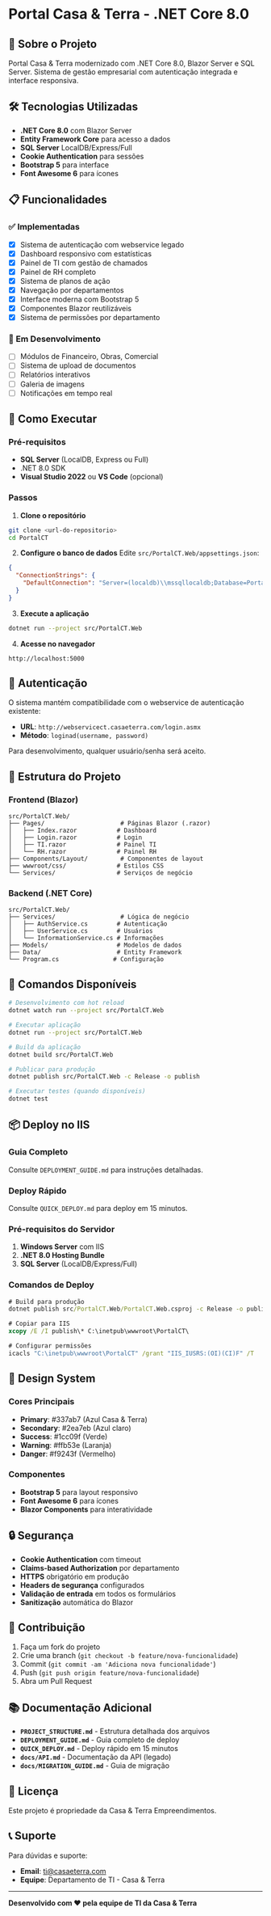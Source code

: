 # Portal Casa & Terra - .NET Core 8.0

## 🚀 Sobre o Projeto

Portal Casa & Terra modernizado com .NET Core 8.0, Blazor Server e SQL Server. Sistema de gestão empresarial com autenticação integrada e interface responsiva.

## 🛠️ Tecnologias Utilizadas

- **.NET Core 8.0** com Blazor Server
- **Entity Framework Core** para acesso a dados
- **SQL Server** LocalDB/Express/Full
- **Cookie Authentication** para sessões
- **Bootstrap 5** para interface
- **Font Awesome 6** para ícones

## 📋 Funcionalidades

### ✅ Implementadas
- [x] Sistema de autenticação com webservice legado
- [x] Dashboard responsivo com estatísticas
- [x] Painel de TI com gestão de chamados
- [x] Painel de RH completo
- [x] Sistema de planos de ação
- [x] Navegação por departamentos
- [x] Interface moderna com Bootstrap 5
- [x] Componentes Blazor reutilizáveis
- [x] Sistema de permissões por departamento

### 🔄 Em Desenvolvimento
- [ ] Módulos de Financeiro, Obras, Comercial
- [ ] Sistema de upload de documentos
- [ ] Relatórios interativos
- [ ] Galeria de imagens
- [ ] Notificações em tempo real

## 🚀 Como Executar

### Pré-requisitos
- **SQL Server** (LocalDB, Express ou Full)
- .NET 8.0 SDK
- **Visual Studio 2022** ou **VS Code** (opcional)

### Passos

1. **Clone o repositório**
```bash
git clone <url-do-repositorio>
cd PortalCT
```

2. **Configure o banco de dados**
Edite `src/PortalCT.Web/appsettings.json`:
```json
{
  "ConnectionStrings": {
    "DefaultConnection": "Server=(localdb)\\mssqllocaldb;Database=PortalCT_Modern;Trusted_Connection=true"
  }
}
```

3. **Execute a aplicação**
```bash
dotnet run --project src/PortalCT.Web
```

4. **Acesse no navegador**
```
http://localhost:5000
```

## 🔐 Autenticação

O sistema mantém compatibilidade com o webservice de autenticação existente:
- **URL**: `http://webservicect.casaeterra.com/login.asmx`
- **Método**: `loginad(username, password)`

Para desenvolvimento, qualquer usuário/senha será aceito.

## 📁 Estrutura do Projeto

### **Frontend (Blazor)**
```
src/PortalCT.Web/
├── Pages/                     # Páginas Blazor (.razor)
│   ├── Index.razor           # Dashboard
│   ├── Login.razor           # Login
│   ├── TI.razor              # Painel TI
│   └── RH.razor              # Painel RH
├── Components/Layout/         # Componentes de layout
├── wwwroot/css/              # Estilos CSS
└── Services/                 # Serviços de negócio
```

### **Backend (.NET Core)**
```
src/PortalCT.Web/
├── Services/                  # Lógica de negócio
│   ├── AuthService.cs        # Autenticação
│   ├── UserService.cs        # Usuários
│   └── InformationService.cs # Informações
├── Models/                   # Modelos de dados
├── Data/                     # Entity Framework
└── Program.cs               # Configuração
```

## 🧪 Comandos Disponíveis

```bash
# Desenvolvimento com hot reload
dotnet watch run --project src/PortalCT.Web

# Executar aplicação
dotnet run --project src/PortalCT.Web

# Build da aplicação
dotnet build src/PortalCT.Web

# Publicar para produção
dotnet publish src/PortalCT.Web -c Release -o publish

# Executar testes (quando disponíveis)
dotnet test
```

## 📦 Deploy no IIS

### **Guia Completo**
Consulte `DEPLOYMENT_GUIDE.md` para instruções detalhadas.

### **Deploy Rápido**
Consulte `QUICK_DEPLOY.md` para deploy em 15 minutos.

### **Pré-requisitos do Servidor**
1. **Windows Server** com IIS
2. **.NET 8.0 Hosting Bundle**
3. **SQL Server** (LocalDB/Express/Full)

### **Comandos de Deploy**
```cmd
# Build para produção
dotnet publish src/PortalCT.Web/PortalCT.Web.csproj -c Release -o publish

# Copiar para IIS
xcopy /E /I publish\* C:\inetpub\wwwroot\PortalCT\

# Configurar permissões
icacls "C:\inetpub\wwwroot\PortalCT" /grant "IIS_IUSRS:(OI)(CI)F" /T
```

## 🎨 Design System

### **Cores Principais**
- **Primary**: #337ab7 (Azul Casa & Terra)
- **Secondary**: #2ea7eb (Azul claro)  
- **Success**: #1cc09f (Verde)
- **Warning**: #ffb53e (Laranja)
- **Danger**: #f9243f (Vermelho)

### **Componentes**
- **Bootstrap 5** para layout responsivo
- **Font Awesome 6** para ícones
- **Blazor Components** para interatividade

## 🔒 Segurança

- **Cookie Authentication** com timeout
- **Claims-based Authorization** por departamento
- **HTTPS** obrigatório em produção
- **Headers de segurança** configurados
- **Validação de entrada** em todos os formulários
- **Sanitização** automática do Blazor

## 🤝 Contribuição

1. Faça um fork do projeto
2. Crie uma branch (`git checkout -b feature/nova-funcionalidade`)
3. Commit (`git commit -am 'Adiciona nova funcionalidade'`)
4. Push (`git push origin feature/nova-funcionalidade`)
5. Abra um Pull Request

## 📚 Documentação Adicional

- **`PROJECT_STRUCTURE.md`** - Estrutura detalhada dos arquivos
- **`DEPLOYMENT_GUIDE.md`** - Guia completo de deploy
- **`QUICK_DEPLOY.md`** - Deploy rápido em 15 minutos
- **`docs/API.md`** - Documentação da API (legado)
- **`docs/MIGRATION_GUIDE.md`** - Guia de migração

## 📝 Licença

Este projeto é propriedade da Casa & Terra Empreendimentos.

## 📞 Suporte

Para dúvidas e suporte:
- **Email**: ti@casaeterra.com
- **Equipe**: Departamento de TI - Casa & Terra

---

**Desenvolvido com ❤️ pela equipe de TI da Casa & Terra**